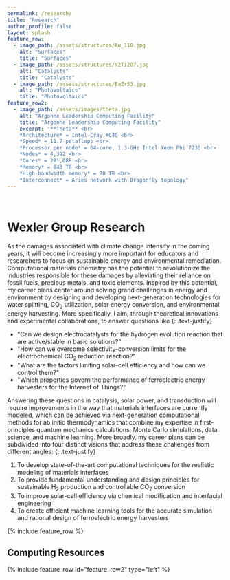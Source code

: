 ```yaml
---
permalink: /research/
title: "Research"
author_profile: false
layout: splash
feature_row:
  - image_path: /assets/structures/Au_110.jpg
    alt: "Surfaces"
    title: "Surfaces"
  - image_path: /assets/structures/Y2Ti2O7.jpg
    alt: "Catalysts"
    title: "Catalysts"
  - image_path: /assets/structures/BaZrS3.jpg
    alt: "Photovoltaics"
    title: "Photovoltaics"
feature_row2:
  - image_path: /assets/images/theta.jpg
    alt: "Argonne Leadership Computing Facility"
    title: "Argonne Leadership Computing Facility"
    excerpt: "**Theta** <br>
    *Architecture* = Intel-Cray XC40 <br>
    *Speed* = 11.7 petaflops <br>
    *Processor per node* = 64-core, 1.3-GHz Intel Xeon Phi 7230 <br>
    *Nodes* = 4,392 <br> 
    *Cores* = 281,088 <br> 
    *Memory* = 843 TB <br> 
    *High-bandwidth memory* = 70 TB <br>
    *Interconnect* = Aries network with Dragonfly topology"
---
```


<br>

# Wexler Group Research

As the damages associated with climate change intensify in the coming years, it
will become increasingly more important for educators and researchers to focus 
on sustainable energy and environmental remediation. Computational materials 
chemistry has the potential to revolutionize the industries responsible for 
these damages by alleviating their reliance on fossil fuels, precious metals, 
and toxic elements. Inspired by this potential, my career plans center around 
solving grand challenges in energy and environment by designing and developing 
next-generation technologies for water splitting, CO<sub>2</sub> utilization, 
solar energy conversion, and environmental energy harvesting. More specifically, 
I aim, through theoretical innovations and experimental collaborations, to 
answer questions like
{: .text-justify}

* "Can we design electrocatalysts for the hydrogen evolution reaction that are 
active/stable in basic solutions?"
* "How can we overcome selectivity-conversion limits for the electrochemical 
CO<sub>2</sub> reduction reaction?"
* "What are the factors limiting solar-cell efficiency and how can we control 
them?"
* "Which properties govern the performance of ferroelectric energy harvesters 
for the Internet of Things?"

Answering these questions in catalysis, solar power, and transduction will 
require improvements in the way that materials interfaces are currently modeled,
which can be achieved via next-generation computational methods for ab initio 
thermodynamics that combine my expertise in first-principles quantum mechanics 
calculations, Monte Carlo simulations, data science, and machine learning. More 
broadly, my career plans can be subdivided into four distinct visions that 
address these challenges from different angles:
{: .text-justify}

1. To develop state-of-the-art computational techniques for the realistic modeling of materials 
   interfaces
2. To provide fundamental understanding and design principles for sustainable H<sub>2</sub> 
   production and controllable CO<sub>2</sub> conversion
3. To improve solar-cell efficiency via chemical modification and interfacial engineering
4. To create efficient machine learning tools for the accurate simulation and rational design of 
   ferroelectric energy harvesters

{% include feature_row %}

## Computing Resources

{% include feature_row id="feature_row2" type="left" %}